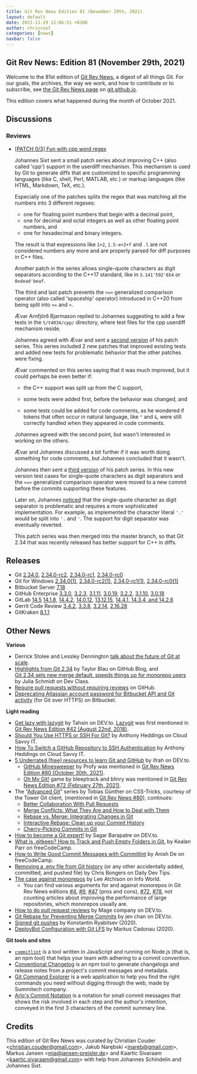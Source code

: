 ```yaml
---
title: Git Rev News Edition 81 (November 29th, 2021)
layout: default
date: 2021-11-29 12:06:51 +0100
author: chriscool
categories: [news]
navbar: false
---
```


## Git Rev News: Edition 81 (November 29th, 2021)

Welcome to the 81st edition of [Git Rev News](https://git.github.io/rev_news/rev_news/),
a digest of all things Git. For our goals, the archives, the way we work, and how to contribute or to
subscribe, see [the Git Rev News page](https://git.github.io/rev_news/rev_news/) on [git.github.io](http://git.github.io).

This edition covers what happened during the month of October 2021.

## Discussions

<!---
### General
-->

### Reviews

* [[PATCH 0/3] Fun with cpp word regex](https://lore.kernel.org/git/pull.1054.git.1633589461.gitgitgadget@gmail.com/)

  Johannes Sixt sent a small patch series about improving C++ (also
  called 'cpp') support in the userdiff mechanism. This mechanism is
  used by Git to generate diffs that are customized to specific
  programming languages (like C, shell, Perl, MATLAB, etc.) or markup
  languages (like HTML, Markdown, TeX, etc.).

  Especially one of the patches splits the regex that was matching all
  the numbers into 3 different regexes:

    - one for floating point numbers that begin with a decimal point,
    - one for decimal and octal integers as well as other
      floating point numbers, and
    - one for hexadecimal and binary integers.

  The result is that expressions like `1+2`, `1.5-e+2+f` and `.l` are
  not considered numbers any more and are properly parsed for diff
  purposes in C++ files.

  Another patch in the series allows single-quote characters as digit
  separators according to the C++17 standard, like in `3.141'592'654`
  or `0xdead'beaf`.

  The third and last patch prevents the `<=>` generalized comparison
  operator (also called 'spaceship' operator) introduced in C++20 from
  being split into `<=` and `>`.

  Ævar Arnfjörð Bjarmason replied to Johannes suggesting to add a
  few tests in the `t/t4034/cpp/` directory, where test files for the
  cpp userdiff mechanism reside.

  Johannes agreed with Ævar and sent a
  [second version](https://lore.kernel.org/git/pull.1054.v2.git.1633720197.gitgitgadget@gmail.com/)
  of his patch series. This series included 2 new patches that
  improved existing tests and added new tests for problematic behavior
  that the other patches were fixing.

  Ævar commented on this series saying that it was much improved, but
  it could perhaps be even better if:

    - the C++ support was split up from the C support,

    - some tests were added first, before the behavior was changed,
      and

    - some tests could be added for code comments, as he wondered if
      tokens that often occur in natural language, like `"` and `&`,
      were still correctly handled when they appeared in code comments.

  Johannes agreed with the second point, but wasn't interested in
  working on the others.

  Ævar and Johannes discussed a bit further if it was worth doing
  something for code comments, but Johannes concluded that it wasn't.

  Johannes then sent a
  [third version](https://lore.kernel.org/git/pull.1054.v3.git.1633885384.gitgitgadget@gmail.com/)
  of his patch series. In this new version test cases for single-quote
  characters as digit separators and the `<=>` generalized comparison
  operator were moved to a new commit before the commits supporting
  these features.

  Later on, Johannes [noticed](https://lore.kernel.org/git/a5a05e33-3ad9-e78c-69c0-a466eadeffec@kdbg.org/)
  that the single-quote character as digit separator is problematic
  and requires a more sophisticated implementation. For example, as
  implemented the character literal `'.'` would be split into `'.`
  and `'`. The support for digit separator was eventually reverted.

  This patch series was then merged into the master branch, so that
  Git 2.34 that was recently released has better support for C++ in
  diffs.

<!---
### Support
-->

<!---
## Developer Spotlight:
-->

## Releases

+ Git [2.34.0](https://public-inbox.org/git/xmqq8rxpgwki.fsf@gitster.g/),
[2.34.0-rc2](https://public-inbox.org/git/xmqq4k8kzuz2.fsf@gitster.g/),
[2.34.0-rc1](https://public-inbox.org/git/xmqqsfwc4yne.fsf@gitster.g/),
[2.34.0-rc0](https://public-inbox.org/git/xmqqwnlve57e.fsf@gitster.g/)
+ Git for Windows [2.34.0(1)](https://github.com/git-for-windows/git/releases/tag/v2.34.0.windows.1),
[2.34.0-rc2(1)](https://github.com/git-for-windows/git/releases/tag/v2.34.0-rc2.windows.1),
[2.34.0-rc1(1)](https://github.com/git-for-windows/git/releases/tag/v2.34.0-rc1.windows.1),
[2.34.0-rc0(1)](https://github.com/git-for-windows/git/releases/tag/v2.34.0-rc0.windows.1)
+ Bitbucket Server [7.18](https://confluence.atlassian.com/bitbucketserver/bitbucket-server-release-notes-872139866.html)
+ GitHub Enterprise [3.3.0](https://help.github.com/enterprise-server@3.3/admin/release-notes#3.3.0),
[3.2.3](https://help.github.com/enterprise-server@3.2/admin/release-notes#3.2.3),
[3.1.11](https://help.github.com/enterprise-server@3.1/admin/release-notes#3.1.11),
[3.0.19](https://help.github.com/enterprise-server@3.0/admin/release-notes#3.0.19),
[3.2.2](https://help.github.com/enterprise-server@3.2/admin/release-notes#3.2.2),
[3.1.10](https://help.github.com/enterprise-server@3.1/admin/release-notes#3.1.10),
[3.0.18](https://help.github.com/enterprise-server@3.0/admin/release-notes#3.0.18)
+ GitLab [14.5](https://about.gitlab.com/releases/2021/11/22/gitlab-14-5-released/)
[14.1.8](https://about.gitlab.com/releases/2021/11/15/gitlab-14-1-8-released/),
[14.4.2](https://about.gitlab.com/releases/2021/11/08/gitlab-14-4-2-released/),
[14.0.12](https://about.gitlab.com/releases/2021/11/05/gitlab-14-0-12-released/),
[13.12.15](https://about.gitlab.com/releases/2021/11/03/gitlab-13-12-15-released/),
[14.4.1, 14.3.4, and 14.2.6](https://about.gitlab.com/releases/2021/10/28/security-release-gitlab-14-4-1-released/)
+ Gerrit Code Review [3.4.2](https://www.gerritcodereview.com/3.4.html#342),
[3.3.8](https://www.gerritcodereview.com/3.3.html#338),
[3.2.14](https://www.gerritcodereview.com/3.2.html#3214),
[2.16.28](https://www.gerritcodereview.com/2.16.html#21628)
+ GitKraken [8.1.1](https://support.gitkraken.com/release-notes/current)

## Other News

__Various__

* Derrick Stolee and Lessley Dennington [talk about the future of Git at scale](https://www.youtube.com/watch?v=pXdabSCz4JA).
* [Highlights from Git 2.34](https://github.blog/2021-11-15-highlights-from-git-2-34/)
  by Taylor Blau on GitHub Blog, and  
  [Git 2.34 sets new merge default, speeds things up for monorepo users](https://devclass.com/2021/11/17/version-control-git-2_34/)
  by Julia Schmidt on Dev Class.
* [Require pull requests without requiring reviews](https://github.blog/changelog/2021-11-10-require-pull-requests-without-requiring-reviews/) on GitHub.
* [Deprecating Atlassian account password for Bitbucket API and Git activity](https://bitbucket.org/blog/deprecating-atlassian-account-password-for-bitbucket-api-and-git-activity)
  (for Git over HTTPS) on Bitbucket.

__Light reading__

* [Get lazy with lazygit](https://dev.to/tahsinature/get-lazy-with-lazygit-4h37) by Tahsin on DEV.to.
  [Lazygit](https://github.com/jesseduffield/lazygit) was first mentioned in [Git Rev News Edition #42 (August 22nd, 2018)](https://git.github.io/rev_news/2018/08/22/edition-42/).
* [Should You Use HTTPS or SSH For Git?](https://www.cloudsavvyit.com/14822/should-you-use-https-or-ssh-for-git/)
  by Anthony Heddings on Cloud Savvy IT.
* [How To Switch a GitHub Repository to SSH Authentication](https://www.cloudsavvyit.com/14747/how-to-switch-a-github-repository-to-ssh-authentication/)
  by Anthony Heddings on Cloud Savvy IT.
* [5 Underrated [free] resources to learn Git and GitHub](https://dev.to/ifrah/5-underrated-resources-to-learn-git-and-github-4edi)
  by ifrah on DEV.to.
  * [GitHub Minesweeper](https://profy.dev/project/github-minesweeper) by Profy
    was mentioned in [Git Rev News Edition #80 (October 30th, 2021)](https://git.github.io/rev_news/2021/10/30/edition-80/).
  * [Oh My Git!](https://ohmygit.org/) game by bleeptrack and blinry
    was mentioned in [Git Rev News Edition #72 (February 27th, 2021)](https://git.github.io/rev_news/2021/02/27/edition-72/).
* The “[Advanced Git](https://css-tricks.com/cherry-picking-commits-in-git/)” series
  by Tobias Günther on CSS-Tricks, courtesy of the Tower Git client,
  (mentioned in [Git Rev News #80](https://git.github.io/rev_news/2021/10/30/edition-80/)),
  continues:
  * [Better Collaboration With Pull Requests](https://css-tricks.com/better-collaboration-with-pull-requests/)
  * [Merge Conflicts: What They Are and How to Deal with Them](https://css-tricks.com/merge-conflicts-what-they-are-and-how-to-deal-with-them)
  * [Rebase vs. Merge: Integrating Changes in Git](https://css-tricks.com/rebase-vs-merge-integrating-changes-in-git)
  * [Interactive Rebase: Clean up your Commit History](https://css-tricks.com/interactive-rebase-clean-up-your-commit-history)
  * [Cherry-Picking Commits in Git](https://css-tricks.com/cherry-picking-commits-in-git)
* [How to become a Git expert!](https://dev.to/sagarbarapatre/how-to-become-a-git-expert-1jl2)
  by Sagar Barapatre on DEV.to.
* [What is .gitkeep? How to Track and Push Empty Folders in Git.](https://www.freecodecamp.org/news/what-is-gitkeep/)
  by Kealan Parr on freeCodeCamp.
* [How to Write Good Commit Messages with Commitlint](https://www.freecodecamp.org/news/how-to-use-commitlint-to-write-good-commit-messages/)
  by Anish De on freeCodeCamp.
* [Removing a .env file from Git history](https://daily-dev-tips.com/posts/removing-a-env-file-from-git-history/)
  (or any other accidentally added, committed, and pushed file)
  by Chris Bongers on Daily Dev Tips.
* [The case against monorepos](https://www.infoworld.com/article/3638860/the-case-against-monorepos.html)
  by Lee Atchison on Info World.
  * You can find various arguments for and against monorepos in Git Rev News editions
    [#4](https://git.github.io/rev_news/2015/06/03/edition-4/), [#9](https://git.github.io/rev_news/2015/11/11/edition-9/), [#47](https://git.github.io/rev_news/2019/01/23/edition-47/) (pros and cons), [#72](https://git.github.io/rev_news/2021/02/27/edition-72/), [#78](https://git.github.io/rev_news/2021/08/31/edition-78/),
	not counting articles about improving the performance of large repositories, which monorepos usually are.
* [How to do pull request reviews](https://dev.to/mage_ai/how-to-do-pull-request-reviews-mm6)
  by Mage company on DEV.to.
* [Git Rebase for Preventing Merge Commits](https://dev.to/jenc/git-rebase-for-preventing-merge-commits-2len)
  by jen chan on DEV.to.
* [Signed git pushes](https://people.kernel.org/monsieuricon/signed-git-pushes)
  by Konstantin Ryabitsev (2020).
* [DeployBot Configuration with Git LFS](https://www.cadonau.net/blog/2020/08/24/deploybot-git-lfs/)
  by Markus Cadonau (2020).


__Git tools and sites__

* [`commitlint`](https://commitlint.js.org/#/) is a tool written in JavaScript and running on Node.js
  (that is, an npm tool) that helps your team with adhering to a commit convention.
* [Conventional Changelog](https://github.com/conventional-changelog/conventional-changelog)
  is an npm tool to generate changelogs and release notes from a project's commit messages and metadata.
* [Git Command Explorer](https://gitexplorer.com/) is a web application
  to help you find the right commands you need
  without digging through the web,
  made by Summitech company.
* [Arlo's Commit Notation](https://github.com/RefactoringCombos/ArlosCommitNotation)
  is a notation for small commit messages that shows
  the risk involved in each step and the author's intention,
  conveyed in the first 3 characters of the commit summary line.

## Credits

This edition of Git Rev News was curated by
Christian Couder &lt;<christian.couder@gmail.com>&gt;,
Jakub Narębski &lt;<jnareb@gmail.com>&gt;,
Markus Jansen &lt;<mja@jansen-preisler.de>&gt; and
Kaartic Sivaraam &lt;<kaartic.sivaraam@gmail.com>&gt;
with help from Johannes Schindelin and Johannes Sixt.

